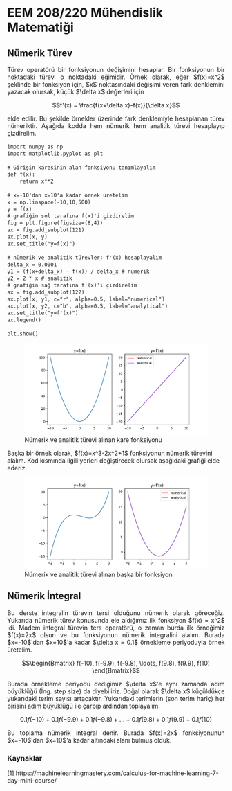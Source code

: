 <h1>EEM 208/220 Mühendislik Matematiği</h1>
<h2>Nümerik Türev</h2>
<p align="justify">Türev operatörü bir fonksiyonun değişimini hesaplar. Bir fonksiyonun bir noktadaki türevi o noktadaki eğimidir. Örnek olarak, eğer $f(x)=x^2$ şeklinde bir fonksiyon için, $x$ noktasındaki değişimi veren fark denklemini yazacak olursak, küçük $\delta x$ değerleri için</p>

```math
f'(x) = \frac{f(x+\delta x)-f(x)}{\delta x}
```

<p align="justify">elde edilir. Bu şekilde örnekler üzerinde fark denklemiyle hesaplanan türev nümeriktir. Aşağıda kodda hem nümerik hem analitik türevi hesaplayıp çizdirelim.</p>

```
import numpy as np
import matplotlib.pyplot as plt
 
# Girişin karesinin alan fonksiyonu tanımlayalım
def f(x):
    return x**2
 
# x=-10'dan x=10'a kadar örnek üretelim
x = np.linspace(-10,10,500)
y = f(x)
# grafiğin sol tarafına f(x)'i çizdirelim
fig = plt.figure(figsize=(8,4))
ax = fig.add_subplot(121)
ax.plot(x, y)
ax.set_title("y=f(x)")
 
# nümerik ve analitik türevler: f'(x) hesaplayalım
delta_x = 0.0001
y1 = (f(x+delta_x) - f(x)) / delta_x # nümerik
y2 = 2 * x # analitik
# grafiğin sağ tarafına f'(x)'i çizdirelim
ax = fig.add_subplot(122)
ax.plot(x, y1, c="r", alpha=0.5, label="numerical")
ax.plot(x, y2, c="b", alpha=0.5, label="analytical")
ax.set_title("y=f'(x)")
ax.legend()
 
plt.show()
```

<figure>
    <img src="figure/numerical-derivative.png" alt="numerical derivative first example" width=%50 height=auto>
    <figcaption>Nümerik ve analitik türevi alınan kare fonksiyonu</figcaption>
</figure>

<p>Başka bir örnek olarak, $f(x)=x^3-2x^2+1$ fonksiyonun nümerik türevini alalım. Kod kısmında ilgili yerleri değiştirecek olursak aşağıdaki grafiği elde ederiz.</p>

<figure>
    <img src="figure/numerical-derivative-second-example.png" alt="numerical derivative second example" width=%50 height=auto>
    <figcaption>Nümerik ve analitik türevi alınan başka bir fonksiyon</figcaption>
</figure>
<h2>Nümerik İntegral</h2>
<p align="justify">Bu derste integralin türevin tersi olduğunu nümerik olarak göreceğiz. Yukarıda nümerik türev konusunda ele aldığımız ilk fonksiyon $f(x) = x^2$ idi. Madem integral türevin ters operatörü, o zaman burda ilk örneğimiz $f(x)=2x$ olsun ve bu fonksiyonun nümerik integralini alalım. Burada $x=-10$'dan $x=10$'a kadar $\delta x = 0.1$ örnekleme periyoduyla örnek üretelim.</p>

$$\begin{Bmatrix} f(-10), f(-9.9), f(-9.8), \ldots, f(9.8), f(9.9), f(10) \end{Bmatrix}$$

<p align="justify">Burada örnekleme periyodu dediğimiz $\delta x$'e aynı zamanda adım büyüklüğü (İng. step size) da diyebiliriz. Doğal olarak $\delta x$ küçüldükçe yukarıdaki terim sayısı artacaktır. Yukarıdaki terimlerin (son terim hariç) her birisini adım büyüklüğü ile çarpıp ardından toplayalım.</p>

$$0.1f(-10)+0.1f(-9.9)+0.1f(-9.8)+ \ldots + 0.1f(9.8)+0.1f(9.9)+0.1f(10)$$

<p align="justify">Bu toplama nümerik integral denir. Burada $f(x)=2x$ fonksiyonunun $x=-10$'dan $x=10$'a kadar altındaki alanı bulmuş olduk.</p>

<h3>Kaynaklar</h3>
[1] https://machinelearningmastery.com/calculus-for-machine-learning-7-day-mini-course/